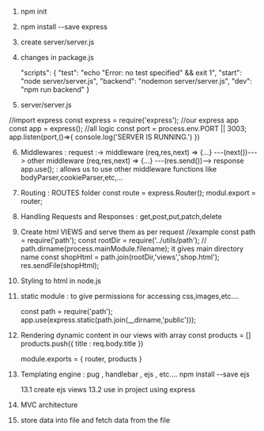 1. npm init
2. npm install --save express
3. create server/server.js
4. changes in package.js

    "scripts": {
        "test": "echo \"Error: no test specified\" && exit 1",
        "start": "node server/server.js",
        "backend": "nodemon server/server.js",
        "dev": "npm run backend"
    }

5. server/server.js

//import express 
const express = require('express');
//our express app
const app = express();
//all logic 
const port = process.env.PORT || 3003;
app.listen(port,()=>{
    console.log('SERVER IS RUNNING.')
})

6. Middlewares :  request :-> middleware (req,res,next) => {...} ---(next())---> other middleware (req,res,next)  => {...}  ---(res.send())--> response 
    app.use(); : allows us to use other middleware functions like bodyParser,cookieParser,etc,...

7. Routing : ROUTES folder
                const route = express.Router();
                modul.export = router;

8. Handling Requests and Responses : get,post,put,patch,delete 

9. Create html VIEWS and serve them as per request 
    //example 
    const path = require('path');
    const rootDir = require('../utils/path'); // path.dirname(process.mainModule.filename); it gives main directory name 
    const shopHtml = path.join(rootDir,'views','shop.html');
    res.sendFile(shopHtml);

10. Styling to html in node.js 

11. static module : to give permissions for accessing css,images,etc....

    const path = require('path');
    app.use(express.static(path.join(__dirname,'public')));

12. Rendering dynamic content in our views with array 
    const products = []
    products.push({ title : req.body.title })        

    module.exports = {
        router,
        products
    }


13. Templating engine : pug , handlebar , ejs , etc....
    npm install --save ejs 

    13.1 create ejs views 
    13.2 use in project using express 


14. MVC architecture 

15. store data into file and fetch data from the file 
    



